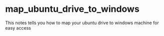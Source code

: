 # map_ubuntu_drive_to_windows
This notes tells you how to map your ubuntu drive to windows machine for easy access
